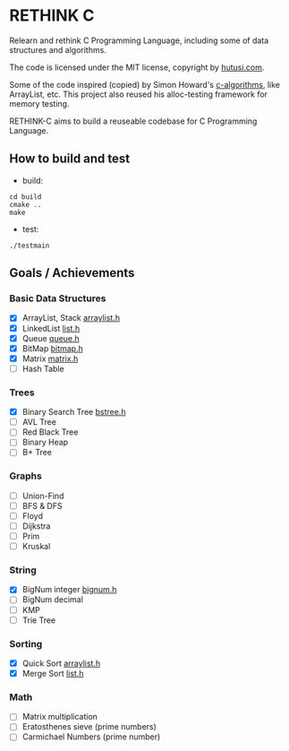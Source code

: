 # RETHINK C

Relearn and rethink C Programming Language, including some of data structures and algorithms.

The code is licensed under the MIT license, copyright by [hutusi.com](http://hutusi.com/).

Some of the code inspired (copied) by Simon Howard's [c-algorithms](https://github.com/fragglet/c-algorithms), like ArrayList, etc. This project also reused his alloc-testing framework for memory testing.

RETHINK-C aims to build a reuseable codebase for C Programming Language. 

## How to build and test

* build:

```
cd build
cmake ..
make
```

* test:

```
./testmain
```

## Goals / Achievements

### Basic Data Structures

- [x] ArrayList, Stack [arraylist.h](src/arraylist.h)
- [x] LinkedList [list.h](src/list.h)
- [x] Queue [queue.h](src/queue.h)
- [x] BitMap [bitmap.h](src/bitmap.h)
- [x] Matrix [matrix.h](src/matrix.h)
- [ ] Hash Table

### Trees
- [x] Binary Search Tree [bstree.h](src/bstree.h)
- [ ] AVL Tree
- [ ] Red Black Tree
- [ ] Binary Heap
- [ ] B+ Tree

### Graphs
- [ ] Union-Find
- [ ] BFS & DFS
- [ ] Floyd
- [ ] Dijkstra
- [ ] Prim
- [ ] Kruskal

### String
- [x] BigNum integer [bignum.h](src/bignum.h)
- [ ] BigNum decimal
- [ ] KMP
- [ ] Trie Tree

### Sorting
- [x] Quick Sort [arraylist.h](src/arraylist.h)
- [x] Merge Sort [list.h](src/list.h)

### Math
- [ ] Matrix multiplication
- [ ] Eratosthenes sieve (prime numbers)
- [ ] Carmichael Numbers (prime number)
